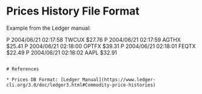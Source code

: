 # Prices History File Format

Example from the Ledger manual:

P 2004/06/21 02:17:58 TWCUX $27.76
P 2004/06/21 02:17:59 AGTHX $25.41
P 2004/06/21 02:18:00 OPTFX $39.31
P 2004/06/21 02:18:01 FEQTX $22.49
P 2004/06/21 02:18:02 AAPL $32.91
```

# References

* Prices DB Format: [Ledger Manual](https://www.ledger-cli.org/3.0/doc/ledger3.html#Commodity-price-histories)
